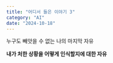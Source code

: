 ```yaml
---
title: "어디서 들은 이야기 3"
category: "AI"
date: "2024-10-18"
---
```


누구도 빼앗을 수 없는 나의 마지막 자유

**내가 처한 상황을 어떻게 인식할지에 대한 자유**
